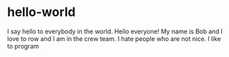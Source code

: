 # hello-world
I say hello to everybody in the world.
Hello everyone!
My name is Bob and I love to row and I am in the crew team.
I hate people who are not nice.
I like to program

